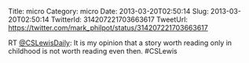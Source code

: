 Title: micro
Category: micro
Date: 2013-03-20T02:50:14
Slug: 2013-03-20T02:50:14
TwitterId: 314207221703663617
TweetUrl: https://twitter.com/mark_philpot/status/314207221703663617

RT [@CSLewisDaily](https://twitter.com/CSLewisDaily): It is my opinion that a story worth reading only in childhood is not worth reading even then. #CSLewis